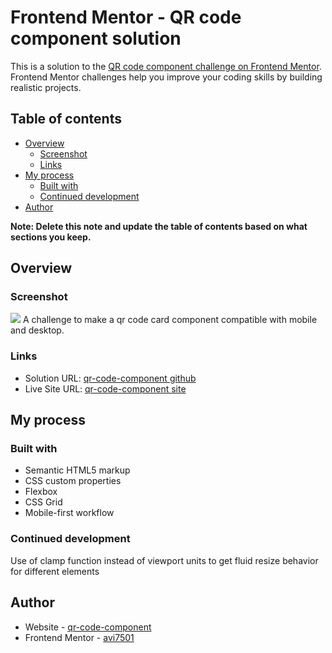 # Frontend Mentor - QR code component solution

This is a solution to the [QR code component challenge on Frontend Mentor](https://www.frontendmentor.io/challenges/qr-code-component-iux_sIO_H). Frontend Mentor challenges help you improve your coding skills by building realistic projects. 

## Table of contents

- [Overview](#overview)
  - [Screenshot](#screenshot)
  - [Links](#links)
- [My process](#my-process)
  - [Built with](#built-with)  
  - [Continued development](#continued-development)
- [Author](#author)


**Note: Delete this note and update the table of contents based on what sections you keep.**

## Overview

### Screenshot

![](./screenshot.jpg)
A challenge to make a qr code card component compatible with mobile and desktop.

### Links

- Solution URL: [qr-code-component github](https://github.com/avi7501/qr-code-component)
- Live Site URL: [qr-code-component site](https://your-live-site-url.com)

## My process

### Built with

- Semantic HTML5 markup
- CSS custom properties
- Flexbox
- CSS Grid
- Mobile-first workflow

### Continued development
Use of clamp function instead of viewport units to get fluid resize behavior for different elements




## Author

- Website - [qr-code-component](https://www.your-site.com)
- Frontend Mentor - [avi7501](https://www.frontendmentor.io/profile/avi7501)



